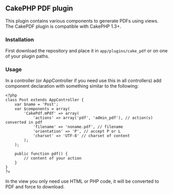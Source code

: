 ## CakePHP PDF plugin

This plugin contains various components to generate PDFs using views.
The CakePDF plugin is compatible with CakePHP 1.3+.

### Installation

First download the repository and place it in `app/plugins/cake_pdf` or on one of your plugin paths.

### Usage

In a controller (or AppController if you need use this in all controllers) add component declaration with something similar to the following:

	<?php
	class Post extends AppController {
		var $name = 'Post';
		var $components = array(
			'CakePdf.mPdf' => array(
				'actions' => array('pdf', 'admin_pdf'), // action(s) converted in pdf
				'filename' => 'noname.pdf', // filename
				'orientation' => 'P', // accept P or L
				'charset' => 'UTF-8' // charset of content
			);
		);
		
		public function pdf() {
			// content of your action
		}
	}
	?>

In the view you only need use HTML or PHP code, it will be converted to PDF and force to download.